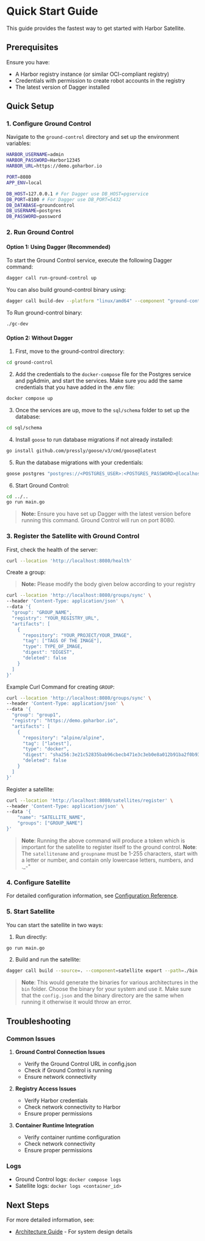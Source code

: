# Quick Start Guide

This guide provides the fastest way to get started with Harbor Satellite.

## Prerequisites

Ensure you have:
- A Harbor registry instance (or similar OCI-compliant registry)
- Credentials with permission to create robot accounts in the registry
- The latest version of Dagger installed

## Quick Setup

### 1. Configure Ground Control

Navigate to the `ground-control` directory and set up the environment variables:

```bash
HARBOR_USERNAME=admin
HARBOR_PASSWORD=Harbor12345
HARBOR_URL=https://demo.goharbor.io

PORT=8080
APP_ENV=local

DB_HOST=127.0.0.1 # For Dagger use DB_HOST=pgservice
DB_PORT=8100 # For Dagger use DB_PORT=5432
DB_DATABASE=groundcontrol
DB_USERNAME=postgres       
DB_PASSWORD=password  
```

### 2. Run Ground Control

#### Option 1: Using Dagger (Recommended)

To start the Ground Control service, execute the following Dagger command:

```bash
dagger call run-ground-control up
```

You can also build ground-control binary using:

```bash
dagger call build-dev --platform "linux/amd64" --component "ground-control" export --path=./gc-dev
```

To Run ground-control binary:

```bash
./gc-dev
```

#### Option 2: Without Dagger

1. First, move to the ground-control directory:
```bash
cd ground-control
```

2. Add the credentials to the `docker-compose` file for the Postgres service and pgAdmin, and start the services. Make sure you add the same credentials that you have added in the .env file:
```bash
docker compose up
```

3. Once the services are up, move to the `sql/schema` folder to set up the database:
```bash
cd sql/schema
```

4. Install `goose` to run database migrations if not already installed:
```bash
go install github.com/pressly/goose/v3/cmd/goose@latest
```

5. Run the database migrations with your credentials:
```bash
goose postgres "postgres://<POSTGRES_USER>:<POSTGRES_PASSWORD>@localhost:8100/groundcontrol?sslmode=disable" up
```

6. Start Ground Control:
```bash
cd ../..
go run main.go
```

> **Note:** Ensure you have set up Dagger with the latest version before running this command. Ground Control will run on port 8080.

### 3. Register the Satellite with Ground Control

First, check the health of the server:

```bash
curl --location 'http://localhost:8080/health'
```

Create a group:
> **Note:** Please modify the body given below according to your registry
```bash
curl --location 'http://localhost:8080/groups/sync' \
--header 'Content-Type: application/json' \
--data '{
  "group": "GROUP_NAME",
  "registry": "YOUR_REGISTRY_URL",
  "artifacts": [
    {
      "repository": "YOUR_PROJECT/YOUR_IMAGE",
      "tag": ["TAGS OF THE IMAGE"],
      "type": TYPE_OF_IMAGE,
      "digest": "DIGEST",
      "deleted": false
    }
  ]
}'
```

Example Curl Command for creating `GROUP`:
```bash
curl --location 'http://localhost:8080/groups/sync' \
--header 'Content-Type: application/json' \
--data '{
  "group": "group1",
  "registry": "https://demo.goharbor.io",
  "artifacts": [
    {
      "repository": "alpine/alpine",
      "tag": ["latest"],
      "type": "docker",
      "digest": "sha256:3e21c52835bab96cbecb471e3c3eb0e8a012b91ba2f0b934bd0b5394cd570b9f",
      "deleted": false
    }
  ]
}'
```

Register a satellite:
```bash
curl --location 'http://localhost:8080/satellites/register' \
--header 'Content-Type: application/json' \
--data '{
    "name": "SATELLITE_NAME",
    "groups": ["GROUP_NAME"]
}'
```

> **Note**: Running the above command will produce a token which is important for the satellite to register itself to the ground control.
> **Note**: The `satellitename` and `groupname` must be 1-255 characters, start with a letter or number, and contain only lowercase letters, numbers, and ._-"

### 4. Configure Satellite

For detailed configuration information, see [Configuration Reference](../user-guide/configuration.md).

### 5. Start Satellite

You can start the satellite in two ways:

1. Run directly:
```bash
go run main.go
```

2. Build and run the satellite:
```bash
dagger call build --source=. --component=satellite export --path=./bin
```
> **Note**: This would generate the binaries for various architectures in the `bin` folder. Choose the binary for your system and use it. Make sure that the `config.json` and the binary directory are the same when running it otherwise it would throw an error.

## Troubleshooting

### Common Issues

1. **Ground Control Connection Issues**
   - Verify the Ground Control URL in config.json
   - Check if Ground Control is running
   - Ensure network connectivity

2. **Registry Access Issues**
   - Verify Harbor credentials
   - Check network connectivity to Harbor
   - Ensure proper permissions

3. **Container Runtime Integration**
   - Verify container runtime configuration
   - Check network connectivity
   - Ensure proper permissions

### Logs

- Ground Control logs: `docker compose logs`
- Satellite logs: `docker logs <container_id>`

## Next Steps

For more detailed information, see:
- [Architecture Guide](../architecture/README.md) - For system design details